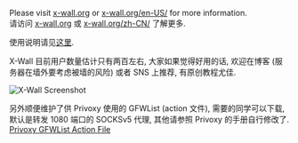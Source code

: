 Please visit [x-wall.org](http://x-wall.org) or [x-wall.org/en-US/](http://x-wall.org/en-US/) for more information.  
请访问 [x-wall.org](http://x-wall.org) 或 [x-wall.org/zh-CN/](http://x-wall.org/zh-CN/) 了解更多.

使用说明请见[这里](https://github.com/vilic/x-wall/wiki/%E4%BD%BF%E7%94%A8%E8%AF%B4%E6%98%8E).

X-Wall 目前用户数量估计只有两百左右, 大家如果觉得好用的话, 欢迎在博客 (服务器在墙外要考虑被墙的风险) 或者 SNS 上推荐, 有原创教程尤佳.

![X-Wall Screenshot](https://raw.github.com/vilic/x-wall/gh-pages/images/1.png)

另外顺便维护了供 Privoxy 使用的 GFWList (action 文件), 需要的同学可以下载, 默认是转发 1080 端口的 SOCKSv5 代理, 其他请参照 Privoxy 的手册自行修改了.
[Privoxy GFWList Action File](https://raw.github.com/vilic/x-wall/master/rules/gfwlist.action)
